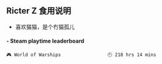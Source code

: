 ## Ricter Z 食用说明
- 喜欢猫猫，是个冇猫孤儿

<!-- steam-box start -->
#### - Steam playtime leaderboard
```text
🎮 World of Warships                 🕘 218 hrs 14 mins
```
<!-- Powered by https://github.com/YouEclipse/steam-box . -->
<!-- steam-box end -->
